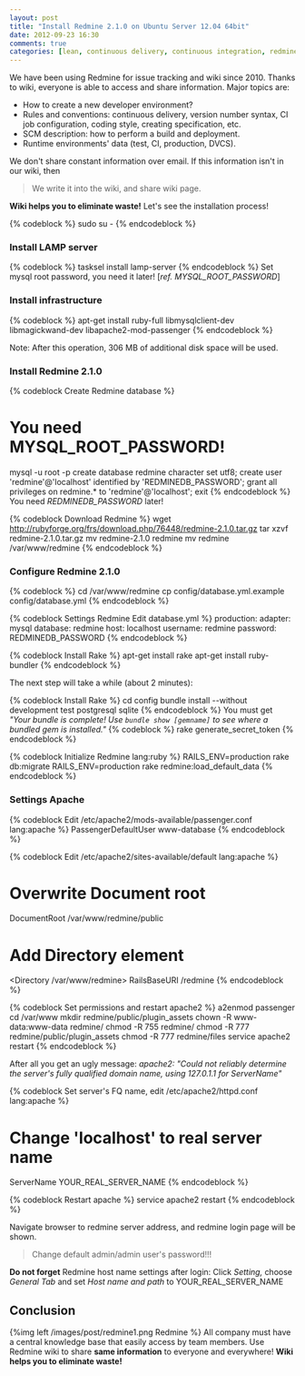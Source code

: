```yaml
---
layout: post
title: "Install Redmine 2.1.0 on Ubuntu Server 12.04 64bit"
date: 2012-09-23 16:30
comments: true
categories: [lean, continuous delivery, continuous integration, redmine, ubuntu, team]
---
```

We have been using Redmine for issue tracking and wiki since 2010. Thanks to wiki, everyone is able to access and share information. Major topics are:

  * How to create a new developer environment?
  * Rules and conventions: continuous delivery, version number syntax, CI job configuration, coding style, creating specification, etc.
  * SCM description: how to perform a build and deployment.
  * Runtime environments' data (test, CI, production, DVCS).

We don't share constant information over email. If this information isn't in our wiki, then
> We write it into the wiki, and share wiki page.

__Wiki helps you to eliminate waste!__ Let's see the installation process!
<!--more-->
{% codeblock %}
sudo su -
{% endcodeblock %}

### Install LAMP server
{% codeblock %}
tasksel install lamp-server
{% endcodeblock %}
Set mysql root password, you need it later! [_ref. MYSQL_ROOT_PASSWORD_]

### Install infrastructure
{% codeblock %}
apt-get install ruby-full libmysqlclient-dev libmagickwand-dev libapache2-mod-passenger
{% endcodeblock %}

Note: After this operation, 306 MB of additional disk space will be used.

### Install Redmine 2.1.0

{% codeblock Create Redmine database %}
# You need MYSQL_ROOT_PASSWORD!
mysql -u root -p
create database redmine character set utf8;
create user 'redmine'@'localhost' identified by 'REDMINEDB_PASSWORD';
grant all privileges on redmine.* to 'redmine'@'localhost';
exit
{% endcodeblock %}
You need _REDMINEDB_PASSWORD_ later!

{% codeblock Download Redmine %}
wget http://rubyforge.org/frs/download.php/76448/redmine-2.1.0.tar.gz
tar xzvf redmine-2.1.0.tar.gz
mv redmine-2.1.0 redmine
mv redmine /var/www/redmine
{% endcodeblock %}

### Configure Redmine 2.1.0
{% codeblock %}
cd /var/www/redmine
cp config/database.yml.example config/database.yml
{% endcodeblock %}

{% codeblock Settings Redmine Edit database.yml %}
production:
adapter:        mysql
database:       redmine
host:           localhost
username:       redmine
password:       REDMINEDB_PASSWORD
{% endcodeblock %}

{% codeblock Install Rake %}
apt-get install rake
apt-get install ruby-bundler
{% endcodeblock %}

The next step will take a while (about 2 minutes):

{% codeblock Install Rake %}
cd config
bundle install --without development test postgresql sqlite
{% endcodeblock %}
You must get _"Your bundle is complete! Use `bundle show [gemname]` to see where a bundled gem is installed."_
{% codeblock %}
rake generate_secret_token
{% endcodeblock %}

{% codeblock Initialize Redmine lang:ruby %}
RAILS_ENV=production rake db:migrate
RAILS_ENV=production rake redmine:load_default_data
{% endcodeblock %}

### Settings Apache
{% codeblock Edit /etc/apache2/mods-available/passenger.conf lang:apache %}
PassengerDefaultUser www-database
{% endcodeblock %}

{% codeblock Edit /etc/apache2/sites-available/default lang:apache %}
# Overwrite Document root
DocumentRoot /var/www/redmine/public
# Add Directory element
<Directory /var/www/redmine>
  RailsBaseURI /redmine
</Directory>
{% endcodeblock %}

{% codeblock Set permissions and restart apache2 %}
a2enmod passenger
cd /var/www
mkdir redmine/public/plugin_assets
chown -R www-data:www-data redmine/
chmod -R 755 redmine/
chmod -R 777 redmine/public/plugin_assets
chmod -R 777 redmine/files
service apache2 restart
{% endcodeblock %}

After all you get an ugly message: _apache2: "Could not reliably determine the server's fully qualified domain name, using 127.0.1.1 for ServerName"_

{% codeblock Set server's FQ name, edit /etc/apache2/httpd.conf lang:apache %}
# Change 'localhost' to real server name
ServerName YOUR_REAL_SERVER_NAME
{% endcodeblock %}

{% codeblock Restart apache %}
service apache2 restart
{% endcodeblock %}

Navigate browser to redmine server address, and redmine login page will be shown.
> Change default admin/admin user's password!!!

__Do not forget__ Redmine host name settings after login: Click _Setting,_ choose _General Tab_ and set _Host name and path_ to YOUR_REAL_SERVER_NAME

## Conclusion
{%img left /images/post/redmine1.png Redmine %}
All company must have a central knowledge base that easily access by team members. Use Redmine wiki to share __same information__ to everyone and everywhere! __Wiki helps you to eliminate waste!__


